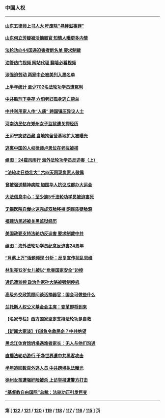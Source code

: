 ### 中国人权
---
#### [山东五律师上书人大 吁废除“寻衅滋事罪”](../../pages/ncid278/n14048338.md?08060845) 
#### [山东何立芳疑被活摘器官 知情人曝更多内情](../../pages/ncid278/n14047530.md?08060845) 
#### [法轮功向44国递迫害者新名单 要求制裁](../../pages/ncid278/n14046082.md?08060845) 
#### [油管热门视频 网站代理 翻墙必看视频](http://138.2.39.72:81/youtube.html?epic-marker?08060845)
#### [涉强迫劳动 两家中企被美列入黑名单](../../pages/ncid278/n14045950.md?08060845) 
#### [上半年统计 至少702名法轮功学员遭冤判](../../pages/ncid278/n14045278.md?08060845) 
#### [中共酷刑下幸存 六旬老妇孤身逃亡荷兰](../../pages/ncid278/n14041415.md?08060845) 
#### [中共利用家人作“人质” 跨国镇压异议人士](../../pages/ncid278/n14044867.md?08060845) 
#### [河南访民忆在郑州女子监狱遭关押经历](../../pages/ncid278/n14044743.md?08060845) 
#### [王沪宁突访西藏 当地拘留营基地扩大被曝光](../../pages/ncid278/n14043963.md?08060845) 
#### [逃离中国的人权律师卢思位在老挝被捕](../../pages/ncid278/n14043849.md?08060845) 
#### [组图：24载风雨行 海外法轮功学员反迫害（上）](../../pages/ncid278/n14031583.md?08060845) 
#### [“法轮功日益壮大” 六四天网现负责人敬佩](../../pages/ncid278/n14043464.md?08060845) 
#### [曾被强送精神病院 加国华人抗议成都办大运会](../../pages/ncid278/n14043386.md?08060845) 
#### [大法信息中心：至少逾5千法轮功学员被迫害死](../../pages/ncid278/n14043255.md?08060845) 
#### [无锡医院自爆火速完成双肺移植 网民质疑肺源](../../pages/ncid278/n14041831.md?08060845) 
#### [福建访民述被关黑监狱经历](../../pages/ncid278/n14042942.md?08060845) 
#### [美国政要支持法轮功反迫害 要求制裁中共](../../pages/ncid278/n14042656.md?08060845) 
#### [组图：海外法轮功学员纪念反迫害24周年](../../pages/ncid278/n14037675.md?08060845) 
#### [“月薪上万”话题频现 分析：反复宣传扰乱思维](../../pages/ncid278/n14042204.md?08060845) 
#### [林生亮12岁女儿被以“危害国家安全”边控](../../pages/ncid278/n14042116.md?08060845) 
#### [通讯遭监控 政治作家孙大骆被强制停机](../../pages/ncid278/n14041804.md?08060845) 
#### [高级外交政策顾问谈活摘器官：国会可做些什么](../../pages/ncid278/n14041396.md?08060845) 
#### [兰托斯人权公义基金会主席：变革即将到来](../../pages/ncid278/n14041358.md?08060845) 
#### [【名家专栏】西方国家坚定支持法轮功是自救](../../pages/ncid278/n14041000.md?08060845) 
#### [【新闻大家谈】11道急令救民企？中共绝望](../../pages/ncid278/n14040944.md?08060845) 
#### [黑龙江体育馆坍塌遇难者家长：无人与他们沟通](../../pages/ncid278/n14040699.md?08060845) 
#### [直播法轮功游行 干净世界遭中共黑客攻击](../../pages/ncid278/n14039822.md?08060845) 
#### [半年追回数百外逃人员 中共跨境执法曝光](../../pages/ncid278/n14039923.md?08060845) 
#### [徐州女孩遭强奸险被杀 上访举报遭警方打击](../../pages/ncid278/n14039644.md?08060845) 
#### [“基督教自由国际”总裁：法轮功正引发巨变](../../pages/ncid278/n14039180.md?08060845) 

---
#### 第 [ [122](./122.md?08060845) / [121](./121.md?08060845) / [120](./120.md?08060845) / [119](./119.md?08060845) / [118](./118.md?08060845) / [117](./117.md?08060845) / [116](./116.md?08060845) / [115](./115.md?08060845) ] 页
